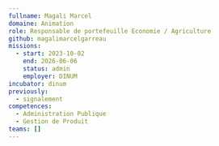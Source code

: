 ```yaml
---
fullname: Magali Marcel
domaine: Animation
role: Responsable de portefeuille Economie / Agriculture
github: magalimarcelgarreau
missions:
  - start: 2023-10-02
    end: 2026-06-06
    status: admin
    employer: DINUM
incubator: dinum
previously:
  - signalement
competences:
  - Administration Publique
  - Gestion de Produit
teams: []
---
```


